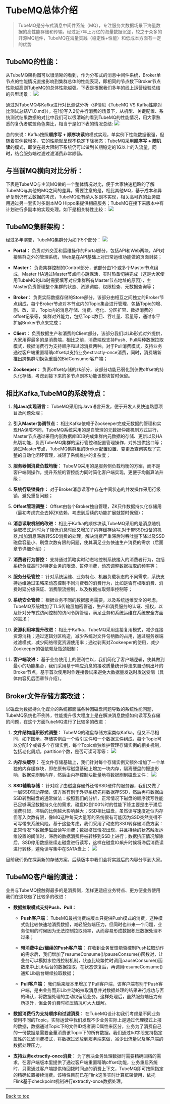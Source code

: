 # TubeMQ总体介绍

> TubeMQ是分布式消息中间件系统（MQ），专注服务大数据场景下海量数据的高性能存储和传输。经过近7年上万亿的海量数据沉淀，较之于众多的开源MQ组件，TubeMQ在海量实践（稳定性+性能）和低成本方面有一定的优势

## TubeMQ的性能： ##
从TubeMQ架构图可以很清晰的看到，作为分布式的消息中间件系统，Broker单节点的性能情况直接影响到集群总体的性能表现，即相同的节点数下Broker节点性能越高则TubeMQ的总体性能越强。下表是根据我们多年的线上运营经验总结的典型场景：
![](img/test_scheme.png)

通过对TubeMQ与Kafka进行对比测试分析（详情见《TubeMQ VS Kafka性能对比测试总结V1.0.md》），在1份写入2份并行消费的场景下，从机型、关键配置、系统测试结果数据的对比中我们可以很清晰的看到TubeMQ的性能情况，用大家熟悉的复仇者联盟角色类比，相当于是如下表的情况总结:
![](img/test_summary.png)

总的来说：Kafka按照**顺序写 + 顺序块读**的模式实现，单实例下性能数据很强，但随着实例数增多，它的性能就呈现不稳定下降状态；TubeMQ采用**顺序写 + 随机读**的模式，即使在最大限制下系统仍可以做到长期稳定的1G以上的入流量，同时，结合服务端过滤过滤消费非常顺畅。

## 与当前MQ横向对比分析： ##
下表是TubeMQ与主流MQ做的一个整体情况对比，便于大家快速粗略的了解TubeMQ与其他的MQ之间的差异。需要注意的是，相比其他MQ，基于成本和异步复制仍有丢数据的考虑，TubeMQ没有纳入多副本实现，相关高可靠的业务应用通过另一套实时多副本MQ Hippo来提供相应服务；TubeMQ在接下来版本中有计划进行多副本的实现处理。如下是相关特性比较：
![](img/mqs_comare.png)

## TubeMQ集群架构： ##
经过多年演变，TubeMQ集群分为如下5个部分：
![](img/sys_structure.png)

- **Portal：** 负责对外交互和运维操作的Portal部分，包括API和Web两块，API对接集群之外的管理系统，Web是在API基础上对日常运维功能做的页面封装；

- **Master：** 负责集群控制的Control部分，该部分由1个或多个Master节点组成，Master HA通过Master节点间心跳保活、实时热备切换完成（这是大家使用TubeMQ的Lib时需要填写对应集群所有Master节点地址的原因），主Master负责管理整个集群的状态、资源调度、权限检查、元数据查询等；

- **Broker：** 负责实际数据存储的Store部分，该部分由相互之间独立的Broker节点组成，每个Broker节点对本节点内的Topic集合进行管理，包括Topic的增、删、改、查，Topic内的消息存储、消费、老化、分区扩容、数据消费的offset记录等，集群对外能力，包括Topic数目、吞吐量、容量等，通过水平扩展Broker节点来完成；

- **Client：** 负责数据生产和消费的Client部分，该部分我们以Lib形式对外提供，大家用得最多的是消费端，相比之前，消费端现支持Push、Pull两种数据拉取模式，数据消费行为支持顺序和过滤消费两种。对于Pull消费模式，支持业务通过客户端重置精确offset以支持业务extractly-once消费，同时，消费端新推出跨集群切换免重启的BidConsumer客户端；

- **Zookeeper：** 负责offset存储的zk部分，该部分功能已弱化到仅做offset的持久化存储，考虑到接下来的多节点副本功能该模块暂时保留。

## 相比Kafka,TubeMQ的系统特点： ##


1. **纯Java实现语言：** TubeMQ采用纯Java语言开发，便于开发人员快速熟悉项目及问题处理；

2. **引入Master协调节点：** 相比Kafka依赖于Zookeeper完成元数据的管理和实现HA保障不同，TubeMQ系统采用的是自管理的元数据仲裁机制方式进行，Master节点通过采用内嵌数据库BDB完成集群内元数据的存储、更新以及HA热切功能，负责TubeMQ集群的运行管控和配置管理操作，对外提供接口等；通过Master节点，TubeMQ集群里的Broker配置设置、变更及查询实现了完整的自动化闭环管理，减轻了系统维护的复杂度；

3. **服务器侧消费负载均衡：** TubeMQ采用的是服务侧负载均衡的方案，而不是客户端侧操作，提升系统的管控能力同时简化客户端实现，更便于均衡算法升级；

4. **系统行级锁操作：** 对于Broker消息读写中存在中间状态的并发操作采用行级锁，避免重复问题；

5. **Offset管理调整：** Offset由各个Broker独自管理，ZK只作数据持久化存储用（最初考虑完全去掉ZK依赖，考虑到后续的功能扩展就暂时保留）；

6. **消息读取机制的改进：** 相比于Kafka的顺序块读,TubeMQ采用的是消息随机读取模式,同时为了降低消息时延又增加了内存缓存读写,对于带SSD设备的机器,增加消息滞后转SSD消费的处理，解决消费严重滞后时吞吐量下降以及SSD磁盘容量小、刷盘次数有限的问题，使其满足业务快速生产消费的需求（后面章节详细介绍）；

7. **消费者行为管控：** 支持通过策略实时动态地控制系统接入的消费者行为，包括系统负载高时对特定业务的限流、暂停消费，动态调整数据拉取的频率等；

8. **服务分级管控：** 针对系统运维、业务特点、机器负载状态的不同需求，系统支持运维通过策略来动态控制不同消费者的消费行为，比如是否有权限消费、消费时延分级保证、消费限流控制，以及数据拉取频率控制等；

9. **系统安全管控：** 根据业务不同的数据服务需要，以及系统运维安全的考虑，TubeMQ系统增加了TLS传输层加密管道，生产和消费服务的认证、授权，以及针对分布式访问控制的访问令牌管理，满足业务和系统运维在系统安全方面的需求；

10. **资源利用率提升改进：** 相比于Kafka，TubeMQ采用连接复用模式，减少连接资源消耗；通过逻辑分区构造，减少系统对文件句柄数的占用，通过服务器端过滤模式，减少网络带宽资源使用率；通过剥离对Zookeeper的使用，减少Zookeeper的强依赖及瓶颈限制；

11. **客户端改进：** 基于业务使用上的便利性以，我们简化了客户端逻辑，使其做到最小的功能集合，我们采用基于响应消息的接收质量统计算法来自动剔出坏的Broker节点，基于首次使用时作连接尝试来避免大数据量发送时发送受阻（具体内容见后面章节介绍）。

## Broker文件存储方案改进： ##
以磁盘为数据持久化媒介的系统都面临各种因磁盘问题导致的系统性能问题，TubeMQ系统也不例外，性能提升很大程度上是在解决消息数据如何读写及存储的问题，在这个方面TubeMQ进行了比较多的改进：

1. **文件结构组织形式调整：** TubeMQ的磁盘存储方案类似Kafka，但又不尽相同，如下图示，存储实例由一个索引文件和一个数据文件组成，每个Topic可以分配1个或者多个存储实例，每个Topic单独维护管理存储实例的相关机制，包括老化周期，partition个数，是否可读可写等：
![](img/store_file.png)

2. **内存块缓存：** 在文件存储基础上，我们针对每个存储实例又额外增加了一个单独的内存缓存块，即在原有写磁盘基础上增加一块内存，隔离硬盘的慢速影响，数据先刷到内存，然后由内存控制块批量地将数据刷到磁盘文件：
![](img/store_mem.png)

3. **SSD辅助存储：** 针对除了由磁盘存储外还带SSD硬件的服务器，我们又做了一层SSD辅助存储，该方案有别于外界系统先将数据存SSD，然后再将数据由SSD转到磁盘的通常做法：按照我们的分析，正常情况下磁盘的顺序读写性能已足够满足数据持久化的需求，磁盘IO到100%时的性能下降主要是由于滞后消费引起，滞后的比例越大影响越大；SSD相比磁盘，虽然读写速度近似内存但写入次数有限，像MQ这种每天大量写的系统很有可能因为SSD突然变得不可写带来系统风险。基于这些考虑，我们采用了动态的SSD转存储消费方案：正常情况下数据走磁盘读写消费；数据挤压情况出现，并且持续的状态触发运维设置的阀值时，滞后的数据消费将被转移到SSD上进行；数据挤压情况解除后，SSD停用数据继续走磁盘进行读写，这样在磁盘IO飙升时候将滞后消费读进行转移，避免读写集中在SATA盘上：
![](img/store_ssd.png)

目前我们仍在探索新的存储方案，后续版本中我们会将实践后的内容分享到大家。

## TubeMQ客户端的演进： ##
业务与TubeMQ接触得最多的是消费侧，怎样更适应业务特点、更方便业务使用我们在这块做了比较多的改进：

- **数据拉取模式支持Push、Pull：**
	- **Push客户端：** TubeMQ最初消费端版本只提供Push模式的消费，这种模式能比较快速地消费数据，减轻服务端压力，但同时也带来一个问题，业务使用的时候因为无法控制拉取频率，从而容易形成数据积压数据处理不过来；

	- **带消费中止/继续的Push客户端：** 在收到业务反馈能否控制Push拉取动作的需求后，我们增加了resumeConsume()/pauseConsume()函数对，让业务可以模拟水位线控制机制，状态比较繁忙时调用pauseConsume()函数来中止Lib后台的数据拉取，在状态恢复后，再调用resumeConsume()通知Lib后台继续拉取数据；

	- **Pull客户端：** 我们后来版本里增加了Pull客户端，该客户端有别于Push客户端，是由业务而非Lib主动的拉取消息并对数据处理的结果进行成功与否的确认，将数据处理的主动权留给业务。这样处理后，虽然服务端压力有所提升，但业务消费时积压情况可大大缓解。

- **数据消费行为支持顺序和过滤消费：** 在TubeMQ设计初我们考虑是不同业务使用不同的Topic，实际运营中我们发现不少业务实际上是通过代理模式上报的数据，数据通过Topic下的文件ID或者表ID属性来区分，业务为了消费自己的一份数据是需要全量消费该Topic下的所有数据。我们通过tid字段支持指定属性的过滤消费模式，将数据过滤放到服务端来做，减少出流量以及客户端的数据处理压力。

- **支持业务extractly-once消费：** 为了解决业务处理数据时需要精确回档的需求，在客户端版本里提供了通过客户端重置精确offset功能，业务重启系统时，只需通过客户端提供待回拨时间点的消费上下文，TubeMQ即可按照指定的精确位置接续消费。该特性目前已在Flink这类实时计算框架使用，依托Flink基于checkpoint机制进行extractly-once数据处理。

---
<a href="#top">Back to top</a>
